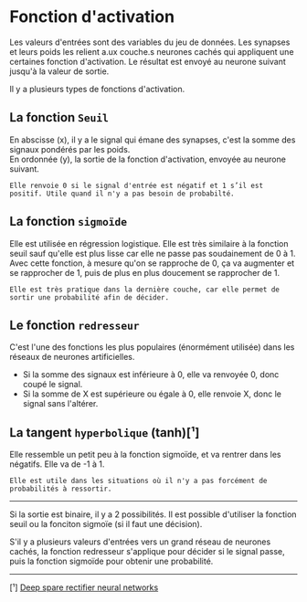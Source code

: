 # Fonction d'activation

Les valeurs d'entrées sont des variables du jeu de données. Les synapses et leurs poids les relient a.ux couche.s neurones cachés qui appliquent une certaines fonction d'activation. Le résultat est envoyé au neurone suivant jusqu'à la valeur de sortie.  

Il y a plusieurs types de fonctions d'activation.  

## La fonction `Seuil`  

En abscisse (x), il y a le signal qui émane des synapses, c'est la somme des signaux pondérés par les poids.  
En ordonnée (y), la sortie de la fonction d'activation, envoyée au neurone suivant.  

    Elle renvoie 0 si le signal d'entrée est négatif et 1 s’il est positif. Utile quand il n'y a pas besoin de probabilté.

## La fonction `sigmoïde`

Elle est utilisée en régression logistique. Elle est très similaire à la fonction seuil sauf qu'elle est plus lisse car elle ne passe pas soudainement de 0 à 1.  
Avec cette fonction, à mesure qu'on se rapproche de 0, ça va augmenter et se rapprocher de 1, puis de plus en plus doucement se rapprocher de 1.

    Elle est très pratique dans la dernière couche, car elle permet de sortir une probabilité afin de décider.

## Le fonction `redresseur`

C'est l'une des fonctions les plus populaires (énormément utilisée) dans les réseaux de neurones artificielles.  
* Si la somme des signaux est inférieure à 0, elle va renvoyée 0, donc coupé le signal.  
* Si la somme de X est supérieure ou égale à 0, elle renvoie X, donc le signal sans l'altérer.

## La tangent `hyperbolique` (tanh)[¹]

Elle ressemble un petit peu à la fonction sigmoïde, et va rentrer dans les négatifs. Elle va de -1 à 1.

    Elle est utile dans les situations où il n'y a pas forcément de probabilités à ressortir.

___
Si la sortie est binaire, il y a 2 possibilités. Il est possible d'utiliser la fonction seuil ou la fonciton sigmoïe (si il faut une décision). 

S'il y a plusieurs valeurs d'entrées vers un grand réseau de neurones cachés, la fonction redresseur s'applique pour décider si le signal passe, puis la fonction sigmoïde pour obtenir une probabilité.
___
[¹] [Deep spare rectifier neural networks](https://proceedings.mlr.press/v15/glorot11a/glorot11a.pdf)